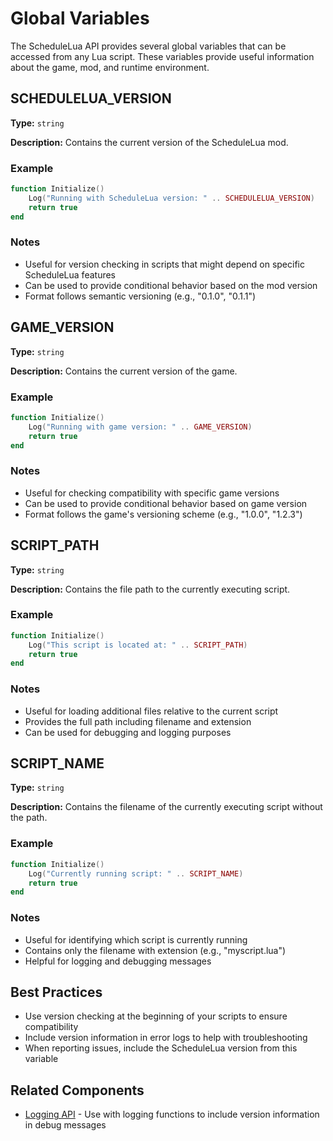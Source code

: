 # Global Variables

The ScheduleLua API provides several global variables that can be accessed from any Lua script. These variables provide useful information about the game, mod, and runtime environment.

## SCHEDULELUA_VERSION

**Type:** `string`

**Description:** Contains the current version of the ScheduleLua mod.

### Example

```lua
function Initialize()
    Log("Running with ScheduleLua version: " .. SCHEDULELUA_VERSION)
    return true
end
```

### Notes

- Useful for version checking in scripts that might depend on specific ScheduleLua features
- Can be used to provide conditional behavior based on the mod version
- Format follows semantic versioning (e.g., "0.1.0", "0.1.1")

## GAME_VERSION

**Type:** `string`

**Description:** Contains the current version of the game.

### Example

```lua
function Initialize()
    Log("Running with game version: " .. GAME_VERSION)
    return true
end
```

### Notes

- Useful for checking compatibility with specific game versions
- Can be used to provide conditional behavior based on game version
- Format follows the game's versioning scheme (e.g., "1.0.0", "1.2.3")

## SCRIPT_PATH

**Type:** `string`

**Description:** Contains the file path to the currently executing script.

### Example

```lua
function Initialize()
    Log("This script is located at: " .. SCRIPT_PATH)
    return true
end
```

### Notes

- Useful for loading additional files relative to the current script
- Provides the full path including filename and extension
- Can be used for debugging and logging purposes

## SCRIPT_NAME

**Type:** `string`

**Description:** Contains the filename of the currently executing script without the path.

### Example

```lua
function Initialize()
    Log("Currently running script: " .. SCRIPT_NAME)
    return true
end
```

### Notes

- Useful for identifying which script is currently running
- Contains only the filename with extension (e.g., "myscript.lua")
- Helpful for logging and debugging messages

## Best Practices

- Use version checking at the beginning of your scripts to ensure compatibility
- Include version information in error logs to help with troubleshooting
- When reporting issues, include the ScheduleLua version from this variable

## Related Components

- [Logging API](./logging.md) - Use with logging functions to include version information in debug messages 